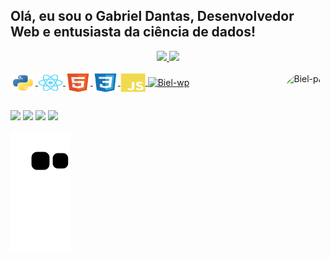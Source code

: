 ## Olá, eu sou o Gabriel Dantas, Desenvolvedor Web e entusiasta da ciência de dados!
<div align="center">
  <a href="https://github.com/gabrieldantas-99">
  <img height="170em" src="https://github-readme-stats.vercel.app/api?username=gabrieldantas-99&show_icons=true&theme=tokyonight&include_all_commits=true&count_private=true"/>
  <img height="170em" src="https://github-readme-stats.vercel.app/api/top-langs/?username=gabrieldantas-99&layout=compact&langs_count=7&theme=tokyonight"/>
</div>
<div style="display: inline_block"><br>
  <img align="center" alt="Biel-Python" height="30" width="40" src="https://raw.githubusercontent.com/devicons/devicon/master/icons/python/python-original.svg">
  <img align="center" alt="Biel-React" height="30" width="40" src="https://raw.githubusercontent.com/devicons/devicon/master/icons/react/react-original.svg">
  <img align="center" alt="Biel-HTML" height="30" width="40" src="https://raw.githubusercontent.com/devicons/devicon/master/icons/html5/html5-original.svg">
  <img align="center" alt="Biel-CSS" height="30" width="40" src="https://raw.githubusercontent.com/devicons/devicon/master/icons/css3/css3-original.svg">
  <img align="center" alt="Biel-Js" height="30" width="40" src="https://raw.githubusercontent.com/devicons/devicon/master/icons/javascript/javascript-plain.svg">
  <img align="center" alt="Biel-wp" height="30" width="40" src="https://cdn.jsdelivr.net/gh/devicons/devicon/icons/wordpress/wordpress-plain.svg">
  <img align="right" alt="Biel-pic" height="150" style="border-radius:50px;" src="https://cdn.discordapp.com/attachments/732025640844263436/955219002723033118/ezgif.com-gif-maker.gif">
</div>
  
  ##
 
<div> 
  <a href="https://instagram.com/gabrieldantas_99" target="_blank"><img src="https://img.shields.io/badge/-Instagram-%23E4405F?style=for-the-badge&logo=instagram&logoColor=white" target="_blank"></a>
 <a href="https://discord.gg/qZgQ7XsF" target="_blank"><img src="https://img.shields.io/badge/Discord-7289DA?style=for-the-badge&logo=discord&logoColor=white" target="_blank"></a> 
  <a href = "mailto:gabrieldantaslp@gmail.com"><img src="https://img.shields.io/badge/-Gmail-%23333?style=for-the-badge&logo=gmail&logoColor=white" target="_blank"></a>
  <a href="https://www.linkedin.com/in/gabriel-felipe-dantas" target="_blank"><img src="https://img.shields.io/badge/-LinkedIn-%230077B5?style=for-the-badge&logo=linkedin&logoColor=white" target="_blank"></a> 
 
  ![Snake animation](https://github.com/gabrieldantas-99/gabrieldantas-99/blob/output/github-contribution-grid-snake.svg)
 
</div>
